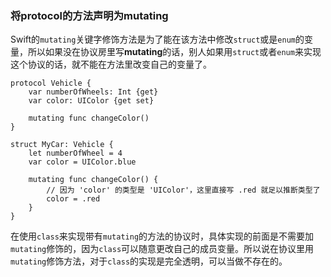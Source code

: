 ### 将protocol的方法声明为mutating
Swift的`mutating`关键字修饰方法是为了能在该方法中修改`struct`或是`enum`的变量，所以如果没在协议房里写**mutating**的话，别人如果用`struct`或者`enum`来实现这个协议的话，就不能在方法里改变自己的变量了。

```
protocol Vehicle {
    var numberOfWheels: Int {get}
    var color: UIColor {get set}
    
    mutating func changeColor()
}

struct MyCar: Vehicle {
    let numberOfWheel = 4
    var color = UIColor.blue
    
    mutating func changeColor() {
        // 因为 'color' 的类型是 'UIColor'，这里直接写 .red 就足以推断类型了
        color = .red
    }
}
```
在使用`class`来实现带有`mutating`的方法的协议时，具体实现的前面是不需要加`mutating`修饰的，因为`class`可以随意更改自己的成员变量。所以说在协议里用`mutating`修饰方法，对于`class`的实现是完全透明，可以当做不存在的。
